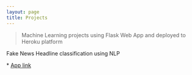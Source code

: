 ```yaml
---
layout: page
title: Projects
---
```


> Machine Learning projects using Flask Web App and deployed to Heroku platform

<p class="message">
  Fake News Headline classification using NLP
</p>
* <a href="http://fake-news-app53.herokuapp.com" target="_blank">App link</a>
